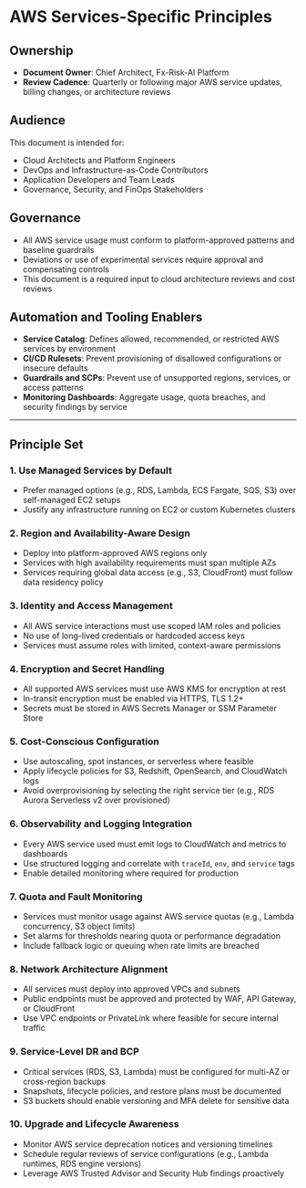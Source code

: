# AWS Services-Specific Principles

## Ownership

- **Document Owner**: Chief Architect, Fx-Risk-AI Platform  
- **Review Cadence**: Quarterly or following major AWS service updates, billing changes, or architecture reviews

## Audience

This document is intended for:

- Cloud Architects and Platform Engineers  
- DevOps and Infrastructure-as-Code Contributors  
- Application Developers and Team Leads  
- Governance, Security, and FinOps Stakeholders

## Governance

- All AWS service usage must conform to platform-approved patterns and baseline guardrails  
- Deviations or use of experimental services require approval and compensating controls  
- This document is a required input to cloud architecture reviews and cost reviews

## Automation and Tooling Enablers

- **Service Catalog**: Defines allowed, recommended, or restricted AWS services by environment  
- **CI/CD Rulesets**: Prevent provisioning of disallowed configurations or insecure defaults  
- **Guardrails and SCPs**: Prevent use of unsupported regions, services, or access patterns  
- **Monitoring Dashboards**: Aggregate usage, quota breaches, and security findings by service

---

## Principle Set

### 1. Use Managed Services by Default

- Prefer managed options (e.g., RDS, Lambda, ECS Fargate, SQS, S3) over self-managed EC2 setups  
- Justify any infrastructure running on EC2 or custom Kubernetes clusters

### 2. Region and Availability-Aware Design

- Deploy into platform-approved AWS regions only  
- Services with high availability requirements must span multiple AZs  
- Services requiring global data access (e.g., S3, CloudFront) must follow data residency policy

### 3. Identity and Access Management

- All AWS service interactions must use scoped IAM roles and policies  
- No use of long-lived credentials or hardcoded access keys  
- Services must assume roles with limited, context-aware permissions

### 4. Encryption and Secret Handling

- All supported AWS services must use AWS KMS for encryption at rest  
- In-transit encryption must be enabled via HTTPS, TLS 1.2+  
- Secrets must be stored in AWS Secrets Manager or SSM Parameter Store

### 5. Cost-Conscious Configuration

- Use autoscaling, spot instances, or serverless where feasible  
- Apply lifecycle policies for S3, Redshift, OpenSearch, and CloudWatch logs  
- Avoid overprovisioning by selecting the right service tier (e.g., RDS Aurora Serverless v2 over provisioned)

### 6. Observability and Logging Integration

- Every AWS service used must emit logs to CloudWatch and metrics to dashboards  
- Use structured logging and correlate with `traceId`, `env`, and `service` tags  
- Enable detailed monitoring where required for production

### 7. Quota and Fault Monitoring

- Services must monitor usage against AWS service quotas (e.g., Lambda concurrency, S3 object limits)  
- Set alarms for thresholds nearing quota or performance degradation  
- Include fallback logic or queuing when rate limits are breached

### 8. Network Architecture Alignment

- All services must deploy into approved VPCs and subnets  
- Public endpoints must be approved and protected by WAF, API Gateway, or CloudFront  
- Use VPC endpoints or PrivateLink where feasible for secure internal traffic

### 9. Service-Level DR and BCP

- Critical services (RDS, S3, Lambda) must be configured for multi-AZ or cross-region backups  
- Snapshots, lifecycle policies, and restore plans must be documented  
- S3 buckets should enable versioning and MFA delete for sensitive data

### 10. Upgrade and Lifecycle Awareness

- Monitor AWS service deprecation notices and versioning timelines  
- Schedule regular reviews of service configurations (e.g., Lambda runtimes, RDS engine versions)  
- Leverage AWS Trusted Advisor and Security Hub findings proactively
